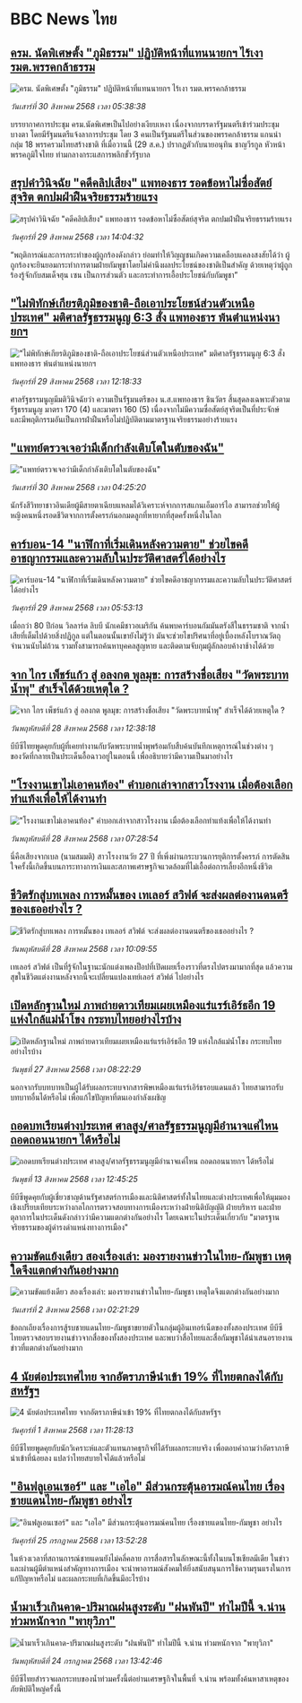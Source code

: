 # BBC News ไทย## [ครม. นัดพิเศษตั้ง "ภูมิธรรม" ปฏิบัติหน้าที่แทนนายกฯ ไร้เงา รมต.พรรคกล้าธรรม](https://www.bbc.com/thai/articles/cvg0drqgl60o?at_medium=RSS&at_campaign=rss?at_campaign=githubrss)![ครม. นัดพิเศษตั้ง "ภูมิธรรม" ปฏิบัติหน้าที่แทนนายกฯ ไร้เงา รมต.พรรคกล้าธรรม](https://ichef.bbci.co.uk/ace/ws/240/cpsprodpb/ae58/live/99d7cae0-8566-11f0-baf4-1d16530c231d.jpg)_วันเสาร์ที่ 30 สิงหาคม 2568 เวลา 05:38:38_บรรยากาศการประชุม ครม.นัดพิเศษเป็นไปอย่างเงียบเหงา เนื่องจากบรรดารัฐมนตรีเข้าร่วมประชุมบางตา โดยมีรัฐมนตรีแจ้งลาการประชุม โดย 3 คนเป็นรัฐมนตรีในส่วนของพรรคกล้าธรรม แกนนำกลุ่ม 18 พรรครวมไทยสร้างชาติ ที่เมื่อวานนี้ (29 ส.ค.) ปรากฏตัวกับนายอนุทิน ชาญวีรกูล หัวหน้าพรรคภูมิใจไทย ท่ามกลางกระแสการพลิกขั้วรัฐบาล## [สรุปคำวินิจฉัย "คดีคลิปเสียง" แพทองธาร รอดข้อหาไม่ซื่อสัตย์สุจริต ตกปมฝ่าฝืนจริยธรรมร้ายแรง](https://www.bbc.com/thai/articles/cqxgnj0w7eno?at_medium=RSS&at_campaign=rss?at_campaign=githubrss)![สรุปคำวินิจฉัย "คดีคลิปเสียง" แพทองธาร รอดข้อหาไม่ซื่อสัตย์สุจริต ตกปมฝ่าฝืนจริยธรรมร้ายแรง](https://ichef.bbci.co.uk/ace/ws/240/cpsprodpb/ade2/live/d1f469e0-84d2-11f0-84c8-99de564f0440.jpg)_วันศุกร์ที่ 29 สิงหาคม 2568 เวลา 14:04:32_“พฤติการณ์และการกระทำของผู้ถูกร้องดังกล่าว ย่อมทำให้วิญญูชนเกิดความเคลือบแคลงสงสัยได้ว่า ผู้ถูกร้องจะยินยอมกระทำการตามฝ่ายกัมพูชาโดยไม่คำนึงผลประโยชน์ของชาติเป็นสำคัญ ด้วยเหตุว่าผู้ถูกร้องรู้จักกับสมเด็จฮุน เซน เป็นการส่วนตัว และกระทำการเอื้อประโยชน์กับกัมพูชา”## ["ไม่พิทักษ์เกียรติภูมิของชาติ-ถือเอาประโยชน์ส่วนตัวเหนือประเทศ" มติศาลรัฐธรรมนูญ 6:3 สั่ง แพทองธาร พ้นตำแหน่งนายกฯ](https://www.bbc.com/thai/articles/c1mpvz02l0do?at_medium=RSS&at_campaign=rss?at_campaign=githubrss)!["ไม่พิทักษ์เกียรติภูมิของชาติ-ถือเอาประโยชน์ส่วนตัวเหนือประเทศ" มติศาลรัฐธรรมนูญ 6:3 สั่ง แพทองธาร พ้นตำแหน่งนายกฯ](https://ichef.bbci.co.uk/ace/ws/240/cpsprodpb/8a2f/live/55e7b080-84c0-11f0-84c8-99de564f0440.jpg)_วันศุกร์ที่ 29 สิงหาคม 2568 เวลา 12:18:33_ศาลรัฐธรรมนูญมีมติวินิจฉัยว่า ความเป็นรัฐมนตรีของ น.ส.แพทองธาร ชินวัตร สิ้นสุดลงเฉพาะตัวตามรัฐธรรมนูญ มาตรา 170 (4) และมาตรา 160 (5) เนื่องจากไม่มีความซื่อสัตย์สุจริตเป็นที่ประจักษ์ และมีพฤติกรรมอันเป็นการฝ่าฝืนหรือไม่ปฏิบัติตามมาตรฐานจริยธรรมอย่างร้ายแรง## ["แพทย์ตรวจเจอว่ามีเด็กกำลังเติบโตในตับของฉัน"](https://www.bbc.com/thai/articles/cd7y98ye29yo?at_medium=RSS&at_campaign=rss?at_campaign=githubrss)!["แพทย์ตรวจเจอว่ามีเด็กกำลังเติบโตในตับของฉัน"](https://ichef.bbci.co.uk/ace/ws/240/cpsprodpb/74e9/live/4b596d00-7f6d-11f0-ab3e-bd52082cd0ae.jpg)_วันเสาร์ที่ 30 สิงหาคม 2568 เวลา 04:25:20_นักรังสีวิทยาชาวอินเดียผู้มีสายตาเฉียบแหลมได้วิเคราะห์จากการสแกนเอ็มอาร์ไอ สามารถช่วยให้ผู้หญิงคนหนึ่งรอดชีวิตจากการตั้งครรภ์นอกมดลูกที่หายากที่สุดครั้งหนึ่งในโลก## [คาร์บอน-14 "นาฬิกาที่เริ่มเดินหลังความตาย" ช่วยไขคดีอาชญากรรมและความลับในประวัติศาสตร์ได้อย่างไร](https://www.bbc.com/thai/articles/cvgn04ll8xjo?at_medium=RSS&at_campaign=rss?at_campaign=githubrss)![คาร์บอน-14 "นาฬิกาที่เริ่มเดินหลังความตาย" ช่วยไขคดีอาชญากรรมและความลับในประวัติศาสตร์ได้อย่างไร](https://ichef.bbci.co.uk/ace/ws/240/cpsprodpb/898d/live/6769bdf0-7e97-11f0-83cc-c5da98c419b8.png)_วันศุกร์ที่ 29 สิงหาคม 2568 เวลา 05:53:13_เมื่อกว่า 80 ปีก่อน วิลลาร์ด ลิบบี นักเคมีชาวอเมริกัน ค้นพบคาร์บอนกัมมันตรังสีในธรรมชาติ จากน้ำเสียที่เต็มไปด้วยสิ่งปฏิกูล แต่ในตอนนั้นเขายังไม่รู้ว่า มันจะช่วยไขปริศนาที่อยู่เบื้องหลังโบราณวัตถุจำนวนนับไม่ถ้วน รวมทั้งสามารถค้นหาบุคคลสูญหาย และติดตามจับกุมผู้ลักลอบค้างาช้างได้ด้วย## [จาก ไกร เพ็ชร์แก้ว สู่ อลงกต พูลมุข: การสร้างชื่อเสียง "วัดพระบาทน้ำพุ" สำเร็จได้ด้วยเหตุใด ?](https://www.bbc.com/thai/articles/c4gzdernd12o?at_medium=RSS&at_campaign=rss?at_campaign=githubrss)![จาก ไกร เพ็ชร์แก้ว สู่ อลงกต พูลมุข: การสร้างชื่อเสียง "วัดพระบาทน้ำพุ" สำเร็จได้ด้วยเหตุใด ?](https://ichef.bbci.co.uk/ace/ws/240/cpsprodpb/e89a/live/83f8ff60-8402-11f0-bd2b-c9a8fb561af5.jpg)_วันพฤหัสบดีที่ 28 สิงหาคม 2568 เวลา 12:38:18_บีบีซีไทยพูดคุยกับผู้ที่เคยทำงานกับวัดพระบาทน้ำพุพร้อมกับสืบค้นบันทึกเหตุการณ์ในช่วงต่าง ๆ ของวัดที่กลายเป็นประเด็นอื้อฉาวอยู่ในตอนนี้ เพื่ออธิบายว่ามีความเป็นมาอย่างไร## ["โรงงานเขาไม่เอาคนท้อง" คำบอกเล่าจากสาวโรงงาน เมื่อต้องเลือกทำแท้งเพื่อให้ได้งานทำ](https://www.bbc.com/thai/articles/c99m8zxxmd5o?at_medium=RSS&at_campaign=rss?at_campaign=githubrss)!["โรงงานเขาไม่เอาคนท้อง" คำบอกเล่าจากสาวโรงงาน เมื่อต้องเลือกทำแท้งเพื่อให้ได้งานทำ](https://ichef.bbci.co.uk/ace/ws/240/cpsprodpb/006d/live/88837b50-8317-11f0-a34f-318be3fb0481.jpg)_วันพฤหัสบดีที่ 28 สิงหาคม 2568 เวลา 07:28:54_นี่คือเสียงจากเบล (นามสมมติ) สาวโรงงานวัย 27 ปี ที่เพิ่งผ่านกระบวนการยุติการตั้งครรภ์ การตัดสินใจครั้งนี้เกิดขึ้นบนภาระทางการเงินและสภาพเศรษฐกิจแวดล้อมที่ไม่เอื้อต่อการเลี้ยงอีกหนึ่งชีวิต## [ชีวิตรักสู่บทเพลง การหมั้นของ เทเลอร์ สวิฟต์ จะส่งผลต่องานดนตรีของเธออย่างไร ?](https://www.bbc.com/thai/articles/cwy3z377nrlo?at_medium=RSS&at_campaign=rss?at_campaign=githubrss)![ชีวิตรักสู่บทเพลง การหมั้นของ เทเลอร์ สวิฟต์ จะส่งผลต่องานดนตรีของเธออย่างไร ?](https://ichef.bbci.co.uk/ace/ws/240/cpsprodpb/e80e/live/2ab163e0-8356-11f0-83cc-c5da98c419b8.jpg)_วันพฤหัสบดีที่ 28 สิงหาคม 2568 เวลา 10:09:55_เทเลอร์ สวิฟต์ เป็นที่รู้จักในฐานะนักแต่งเพลงป็อปที่เปิดเผยเรื่องราวที่ตรงไปตรงมามากที่สุด แล้วความสุขในชีวิตแต่งงานหลังจากนี้จะเปลี่ยนแปลงเทย์เลอร์ สวิฟต์ ไปอย่างไร## [เปิดหลักฐานใหม่ ภาพถ่ายดาวเทียมเผยเหมืองแร่แรร์เอิร์ธอีก 19 แห่งใกล้แม่น้ำโขง กระทบไทยอย่างไรบ้าง](https://www.bbc.com/thai/articles/cp8zel343vdo?at_medium=RSS&at_campaign=rss?at_campaign=githubrss)![เปิดหลักฐานใหม่ ภาพถ่ายดาวเทียมเผยเหมืองแร่แรร์เอิร์ธอีก 19 แห่งใกล้แม่น้ำโขง กระทบไทยอย่างไรบ้าง](https://ichef.bbci.co.uk/ace/ws/240/cpsprodpb/28e7/live/2e90c820-832e-11f0-a34f-318be3fb0481.png)_วันพุธที่ 27 สิงหาคม 2568 เวลา 08:22:29_นอกจากรับบทบาทเป็นผู้ได้รับผลกระทบจากสารพิษเหมืองแร่แรร์เอิร์ธรอบแดนแล้ว ไทยสามารถรับบทบาทอื่นได้หรือไม่ เพื่อแก้ไขปัญหาที่ตนเองกำลังเผชิญ## [ถอดบทเรียนต่างประเทศ ศาลสูง/ศาลรัฐธรรมนูญมีอำนาจแค่ไหน ถอดถอนนายกฯ ได้หรือไม่](https://www.bbc.com/thai/articles/c2d02kj6rkdo?at_medium=RSS&at_campaign=rss?at_campaign=githubrss)![ถอดบทเรียนต่างประเทศ ศาลสูง/ศาลรัฐธรรมนูญมีอำนาจแค่ไหน ถอดถอนนายกฯ ได้หรือไม่](https://ichef.bbci.co.uk/ace/ws/240/cpsprodpb/eb0e/live/3394c3e0-6154-11f0-9ac1-7909829e72c5.png)_วันพุธที่ 13 สิงหาคม 2568 เวลา 12:45:25_บีบีซีพูดคุยกับผู้เชี่ยวชาญด้านรัฐศาสตร์การเมืองและนิติศาสตร์ทั้งในไทยและต่างประเทศเพื่อให้มุมมองเชิงเปรียบเทียบระหว่างกลไกการตรวจสอบทางการเมืองระหว่างฝ่ายนิติบัญญัติ ฝ่ายบริหาร และฝ่ายตุลาการในประเด็นดังกล่าวว่ามีความแตกต่างกันอย่างไร โดยเฉพาะในประเด็นเกี่ยวกับ "มาตรฐานจริยธรรมของผู้ดำรงดำแหน่งทางการเมือง"## [ความขัดแย้งเดียว สองเรื่องเล่า: มองรายงานข่าวในไทย-กัมพูชา เหตุใดจึงแตกต่างกันอย่างมาก](https://www.bbc.com/thai/articles/ckgj9nj8q2yo?at_medium=RSS&at_campaign=rss?at_campaign=githubrss)![ความขัดแย้งเดียว สองเรื่องเล่า: มองรายงานข่าวในไทย-กัมพูชา เหตุใดจึงแตกต่างกันอย่างมาก](https://ichef.bbci.co.uk/ace/ws/240/cpsprodpb/c720/live/35ac2d10-6f48-11f0-af20-030418be2ca5.jpg)_วันเสาร์ที่ 2 สิงหาคม 2568 เวลา 02:21:29_ข้อถกเถียงเรื่องการสู้รบชายแดนไทย-กัมพูชาขยายตัวในกลุ่มผู้อินเทอร์เน็ตของทั้งสองประเทศ บีบีซีไทยตรวจสอบรายงานข่าวจากสื่อของทั้งสองประเทศ และพบว่าสื่อไทยและสื่อกัมพูชาได้นำเสนอรายงานข่าวที่แตกต่างกันอย่างมาก## [4 นัยต่อประเทศไทย จากอัตราภาษีนำเข้า 19% ที่ไทยตกลงได้กับสหรัฐฯ](https://www.bbc.com/thai/articles/c93982k10k5o?at_medium=RSS&at_campaign=rss?at_campaign=githubrss)![4 นัยต่อประเทศไทย จากอัตราภาษีนำเข้า 19% ที่ไทยตกลงได้กับสหรัฐฯ](https://ichef.bbci.co.uk/ace/ws/240/cpsprodpb/c593/live/72a04090-6ebb-11f0-af20-030418be2ca5.jpg)_วันศุกร์ที่ 1 สิงหาคม 2568 เวลา 11:28:13_บีบีซีไทยพูดคุยกับนักวิเคราะห์และตัวแทนภาคธุรกิจที่ได้รับผลกระทบจริง เพื่อตอบคำถามว่าอัตราภาษีนำเข้าที่น้อยลง แปลว่าไทยสบายใจได้แล้วหรือไม่## ["อินฟลูเอนเซอร์" และ "เอไอ" มีส่วนกระตุ้นอารมณ์คนไทย เรื่องชายแดนไทย-กัมพูชา อย่างไร](https://www.bbc.com/thai/articles/cj0m0d7gm88o?at_medium=RSS&at_campaign=rss?at_campaign=githubrss)!["อินฟลูเอนเซอร์" และ "เอไอ" มีส่วนกระตุ้นอารมณ์คนไทย เรื่องชายแดนไทย-กัมพูชา อย่างไร](https://ichef.bbci.co.uk/ace/ws/240/cpsprodpb/f22e/live/76f14110-695e-11f0-89ea-4d6f9851f623.jpg)_วันศุกร์ที่ 25 กรกฎาคม 2568 เวลา 13:52:28_ในห้วงเวลาที่สถานการณ์ชายแดนยังไม่คลี่คลาย การสื่อสารในลักษณะนี้ทั้งในบนโซเชียลมีเดีย ในข่าว และผ่านผู้มีตำแหน่งสำคัญทางการเมือง จะนำพาอารมณ์สังคมให้ยิ่งสนับสนุนการใช้ความรุนแรงในการแก้ปัญหาหรือไม่ และผลกระทบที่เกิดขึ้นมีอะไรบ้าง## [น้ำมาเร็วเกินคาด-ปริมาณฝนสูงระดับ "ฝนพันปี" ทำไมปีนี้ จ.น่าน ท่วมหนักจาก "พายุวิภา"](https://www.bbc.com/thai/articles/c3ene8x44yno?at_medium=RSS&at_campaign=rss?at_campaign=githubrss)![น้ำมาเร็วเกินคาด-ปริมาณฝนสูงระดับ "ฝนพันปี" ทำไมปีนี้ จ.น่าน ท่วมหนักจาก "พายุวิภา"](https://ichef.bbci.co.uk/ace/ws/240/cpsprodpb/6acf/live/6eba5ce0-68b2-11f0-af20-030418be2ca5.jpg)_วันพฤหัสบดีที่ 24 กรกฎาคม 2568 เวลา 13:42:46_บีบีซีไทยสำรวจผลกระทบของน้ำท่วมครั้งนี้ต่อย่านเศรษฐกิจในพื้นที่ จ.น่าน พร้อมทั้งค้นหาสาเหตุของภัยพิบัติใหญ่ครั้งนี้